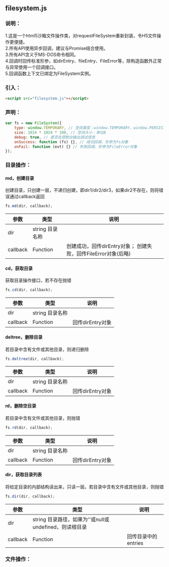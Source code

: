 ## filesystem.js
### 说明：
1.这是一个html5沙箱文件操作类，对requestFileSystem重新封装，令H5文件操作更便捷。<br>
2.所有API使用异步回调，建议与Promise结合使用。<br>
3.所有API含义于MS-DOS命令相同。<br>
4.回调时回传标准形参，如dirEntry、fileEntry、FileError等，除构造函数外正常与异常使用一个回调接口。<br>
5.回调函数上下文已绑定为FileSystem实例。
### 引入：
```html
<script src="filesystem.js"></script>
```
### 声明：
```javascript
var fs = new FileSystem({
    type: window.TEMPORARY, // 空间类型：window.TEMPORARY、window.PERSISTENT
    size: 1024 * 1024 * 100, // 空间大小：单位B
    debug: true, // 是否在控制台输出调试信息
    onSuccess: function (fs) {}, // 成功回调，形参为fs对象
    onFail: function (evt) {} // 失败回调，形参为FileError对象
});
```
### 目录操作：
#### md，创建目录
创建目录，只创建一层，不递归创建，即dir1/dir2/dir3，如果dir2不存在，则将错误通过callback返回<br>
```javascript
fs.md(dir, callback);
```
参数|类型|说明
-------------|--------------|-------------
dir|string 目录名称
callback|Function|创建成功，回传dirEntry对象； 创建失败，回传FileError对象(后略)

#### cd，获取目录
获取目录操作接口，若不存在抛错<br>
```javascript
fs.cd(dir, callback);
```
参数|类型|说明
-------------|--------------|-------------
dir|string 目录名称
callback|Function|回传dirEntry对象

#### deltree，删除目录
若目录中含有文件或其他目录，则递归删除
```javascript
fs.deltree(dir, callback);
```
参数|类型|说明
-------------|--------------|-------------
dir|string 目录名称
callback|Function|回传dirEntry对象

#### rd，删除空目录
若目录中含有文件或其他目录，则抛错
```javascript
fs.rd(dir, callback);
```
参数|类型|说明
-------------|--------------|-------------
dir|string 目录名称
callback|Function|回传dirEntry对象

#### dir，获取目录列表
将给定目录的内部结构读出来，只读一层。若目录中含有文件或其他目录，则抛错
```javascript
fs.dir(dir, callback);
```
参数|类型|说明
-------------|--------------|-------------
dir|string 目录路径，如果为''或null或undefined，则读根目录
callback|Function|回传目录中的entries

### 文件操作：
